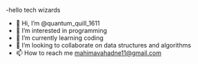 -hello tech wizards
-   👋 Hi, I’m @quantum_quill_1611
- 👀 I’m interested in programming
- 🌱 I’m currently learning coding
- 💞️ I’m looking to collaborate on data structures and algorithms
- 📫 How to reach me mahimavahadne11@gmail.com

<!---
mahimav11/mahimav11 is a ✨ special ✨ repository because its `README.md` (this file) appears on your GitHub profile.
You can click the Preview link to take a look at your changes.
--->
